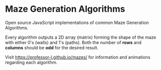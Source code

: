 # Maze Generation Algorithms

Open source JavaScript implementations of common Maze Generation Algorithms.

Every algorithm outputs a 2D array (matrix) forming the shape of the maze with either 0's (walls) and 1's (paths). 
Both the number of **rows** and **columns** should be **odd** for the desired result.

Visit https://professor-l.github.io/mazes/ for information and animations regarding each algorithm.

